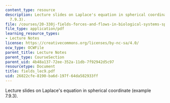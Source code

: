 ```yaml
---
content_type: resource
description: Lecture slides on Laplace's equation in spherical coordinate (example
  7.9.3).
file: /courses/20-330j-fields-forces-and-flows-in-biological-systems-spring-2007/26822cfe8190ba6d197f64da582933ff_fields_lec9.pdf
file_type: application/pdf
learning_resource_types:
- Lecture Notes
license: https://creativecommons.org/licenses/by-nc-sa/4.0/
ocw_type: OCWFile
parent_title: Lecture Notes
parent_type: CourseSection
parent_uid: 4b48a137-72ee-352a-11db-7f92942d5c97
resourcetype: Document
title: fields_lec9.pdf
uid: 26822cfe-8190-ba6d-197f-64da582933ff
---
```

Lecture slides on Laplace's equation in spherical coordinate (example 7.9.3).